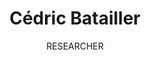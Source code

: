 ---
title: "Cédric Batailler"
subtitle: "RESEARCHER"
description: |
  Hello world! 
show_social_links: true

image_left: true

show_action_link: true
action_link: /posts
action_label: "Let's go &rarr;"
action_type: text
---